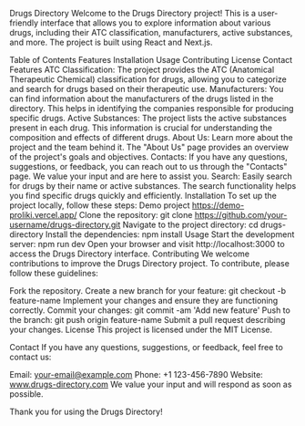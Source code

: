 Drugs Directory
Welcome to the Drugs Directory project! This is a user-friendly interface that allows you to explore information about various drugs, including their ATC classification, manufacturers, active substances, and more. The project is built using React and Next.js.

Table of Contents
Features
Installation
Usage
Contributing
License
Contact
Features
ATC Classification: The project provides the ATC (Anatomical Therapeutic Chemical) classification for drugs, allowing you to categorize and search for drugs based on their therapeutic use.
Manufacturers: You can find information about the manufacturers of the drugs listed in the directory. This helps in identifying the companies responsible for producing specific drugs.
Active Substances: The project lists the active substances present in each drug. This information is crucial for understanding the composition and effects of different drugs.
About Us: Learn more about the project and the team behind it. The "About Us" page provides an overview of the project's goals and objectives.
Contacts: If you have any questions, suggestions, or feedback, you can reach out to us through the "Contacts" page. We value your input and are here to assist you.
Search: Easily search for drugs by their name or active substances. The search functionality helps you find specific drugs quickly and efficiently.
Installation
To set up the project locally, follow these steps:
Demo project https://demo-proliki.vercel.app/
Clone the repository: git clone https://github.com/your-username/drugs-directory.git
Navigate to the project directory: cd drugs-directory
Install the dependencies: npm install
Usage
Start the development server: npm run dev
Open your browser and visit http://localhost:3000 to access the Drugs Directory interface.
Contributing
We welcome contributions to improve the Drugs Directory project. To contribute, please follow these guidelines:

Fork the repository.
Create a new branch for your feature: git checkout -b feature-name
Implement your changes and ensure they are functioning correctly.
Commit your changes: git commit -am 'Add new feature'
Push to the branch: git push origin feature-name
Submit a pull request describing your changes.
License
This project is licensed under the MIT License.

Contact
If you have any questions, suggestions, or feedback, feel free to contact us:

Email: your-email@example.com
Phone: +1 123-456-7890
Website: www.drugs-directory.com
We value your input and will respond as soon as possible.

Thank you for using the Drugs Directory!
